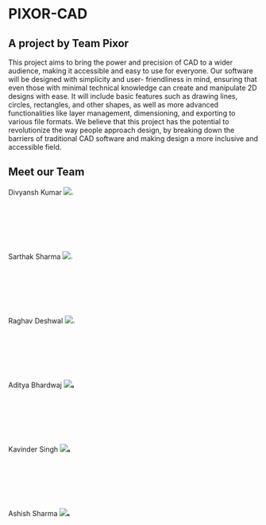 # PIXOR-CAD 
## A project by Team Pixor

This project aims to bring the power and precision of CAD to a wider audience, making it accessible and easy to use for everyone. Our software will be designed with simplicity and user- friendliness in mind, ensuring that even those with minimal technical knowledge can create and manipulate 2D designs with ease. It will include basic features such as drawing lines, circles, rectangles, and other shapes, as well as more advanced functionalities like layer management, dimensioning, and exporting to various file formats. We believe that this project has the potential to revolutionize the way people approach design, by breaking down the barriers of traditional CAD software and making design a more inclusive and accessible field.


## Meet our Team

<p align="left">
Divyansh Kumar
<a href = "https://github.com/divyansh-1611"><img src="https://img.icons8.com/?size=1x&id=62856&format=png"/></a><a href = "https://www.linkedin.com/in/divyansh-k16/"><img width = "3%" height = "auto" src="https://img.icons8.com/fluent/48/000000/linkedin.png"/></a>
<br>
Sarthak Sharma  
<a href = "https://github.com/sarthak061"><img src="https://img.icons8.com/?size=1x&id=62856&format=png"/></a><a href = "https://www.linkedin.com/in/samer06/"><img width = "3%" height = "auto" src="https://img.icons8.com/fluent/48/000000/linkedin.png"/></a>
<br>  
Raghav Deshwal
<a href = "https://github.com/rdeshwal731"><img src="https://img.icons8.com/?size=1x&id=62856&format=png"/></a><a href = "https://www.linkedin.com/in/raghav-deshwal-08a71920b/"><img width = "3%" height = "auto" src="https://img.icons8.com/fluent/48/000000/linkedin.png"/></a>
<br>
Aditya Bhardwaj  
<a href = "https://github.com/bhardwajj03/"><img src="https://img.icons8.com/?size=1x&id=62856&format=png"/></a><a href = ""><img width = "3%" height = "auto" src="https://img.icons8.com/fluent/48/000000/linkedin.png"/></a>
<br>  
Kavinder Singh
<a href = "https://github.com/kavinder-singh-3702"><img src="https://img.icons8.com/?size=1x&id=62856&format=png"/></a><a href = ""><img width = "3%" height = "auto" src="https://img.icons8.com/fluent/48/000000/linkedin.png"/></a>
<br>
Ashish Sharma  
<a href = "https://github.com/Ash1327"><img src="https://img.icons8.com/?size=1x&id=62856&format=png"/></a><a href = ""><img width = "3%" height = "auto" src="https://img.icons8.com/fluent/48/000000/linkedin.png"/></a>  
</p>
